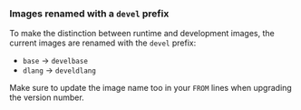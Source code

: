 ### Images renamed with a `devel` prefix

To make the distinction between runtime and development images, the current
images are renamed with the `devel` prefix:

* `base` -> `develbase`
* `dlang` -> `develdlang`

Make sure to update the image name too in your `FROM` lines when upgrading the
version number.
